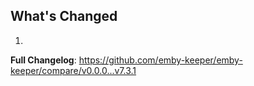## What's Changed

1.

**Full Changelog**: https://github.com/emby-keeper/emby-keeper/compare/v0.0.0...v7.3.1
